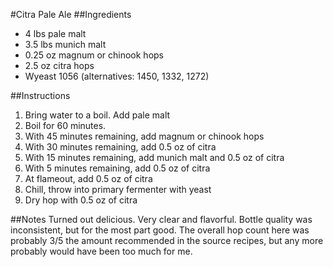 #Citra Pale Ale
##Ingredients

* 4 lbs pale malt
* 3.5 lbs munich malt
* 0.25 oz magnum or chinook hops
* 2.5 oz citra hops
* Wyeast 1056 (alternatives: 1450, 1332, 1272)

##Instructions
1. Bring water to a boil. Add pale malt
2. Boil for 60 minutes.
2. With 45 minutes remaining, add magnum or chinook hops
3. With 30 minutes remaining, add 0.5 oz of citra
4. With 15 minutes remaining, add munich malt and 0.5 oz of citra
5. With 5 minutes remaining, add 0.5 oz of citra
6. At flameout, add 0.5 oz of citra
7. Chill, throw into primary fermenter with yeast
8. Dry hop with 0.5 oz of citra

##Notes
Turned out delicious. Very clear and flavorful.
Bottle quality was inconsistent, but for the most part good.
The overall hop count here was probably 3/5 the amount recommended
in the source recipes, but any more probably would have been too
much for me.

